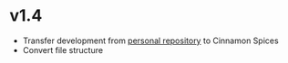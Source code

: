 # v1.4

- Transfer development from [personal repository](https://github.com/xszabo3/peazip-context-menu-items-nemo) to Cinnamon Spices
- Convert file structure